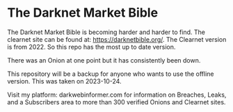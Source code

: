 # The Darknet Market Bible
The Darknet Market Bible is becoming harder and harder to find. The clearnet site can be found at: https://darknetbible.org/. The Clearnet version is from 2022. So this repo has the most up to date version.

There was an Onion at one point but it has consistently been down.

This repository will be a backup for anyone who wants to use the offline version. This was taken on 2023-10-24.

Visit my platform: darkwebinformer.com for information on Breaches, Leaks, and a Subscribers area to more than 300 verified Onions and Clearnet sites.
